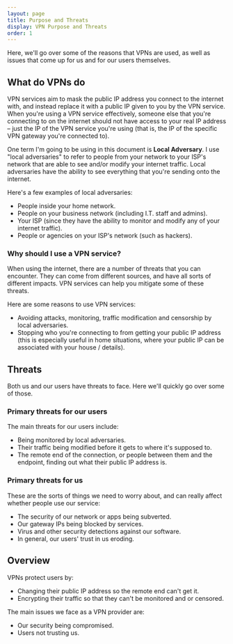 ```yaml
---
layout: page
title: Purpose and Threats
display: VPN Purpose and Threats
order: 1
---
```

Here, we'll go over some of the reasons that VPNs are used, as well as issues that come up for us and for our users themselves.


## What do VPNs do

VPN services aim to mask the public IP address you connect to the internet with, and instead replace it with a public IP given to you by the VPN service. When you're using a VPN service effectively, someone else that you're connecting to on the internet should not have access to your real IP address – just the IP of the VPN service you're using (that is, the IP of the specific VPN gateway you're connected to).

One term I'm going to be using in this document is **Local Adversary**. I use "local adversaries" to refer to people from your network to your ISP's network that are able to see and/or modify your internet traffic. Local adversaries have the ability to see everything that you're sending onto the internet.

Here's a few examples of local adversaries:

* People inside your home network.
* People on your business network (including I.T. staff and admins).
* Your ISP (since they have the ability to monitor and modify any of your internet traffic).
* People or agencies on your ISP's network (such as hackers).


### Why should I use a VPN service?

When using the internet, there are a number of threats that you can encounter. They can come from different sources, and have all sorts of different impacts. VPN services can help you mitigate some of these threats.

Here are some reasons to use VPN services:

* Avoiding attacks, monitoring, traffic modification and censorship by local adversaries.
* Stopping who you're connecting to from getting your public IP address (this is especially useful in home situations, where your public IP can be associated with your house / details).


## Threats

Both us and our users have threats to face. Here we'll quickly go over some of those.


### Primary threats for our users

The main threats for our users include:

* Being monitored by local adversaries.
* Their traffic being modified before it gets to where it's supposed to.
* The remote end of the connection, or people between them and the endpoint, finding out what their public IP address is.


### Primary threats for us

These are the sorts of things we need to worry about, and can really affect whether people use our service:

* The security of our network or apps being subverted.
* Our gateway IPs being blocked by services.
* Virus and other security detections against our software.
* In general, our users' trust in us eroding. 


## Overview

VPNs protect users by:

* Changing their public IP address so the remote end can't get it.
* Encrypting their traffic so that they can't be monitored and or censored.

The main issues we face as a VPN provider are:

* Our security being compromised.
* Users not trusting us.
